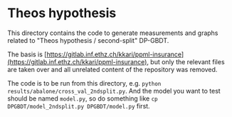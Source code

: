 # Theos hypothesis

This directory contains the code to generate measurements and graphs related to "Theos hypothesis / second-split" DP-GBDT.

The basis is [https://gitlab.inf.ethz.ch/kkari/ppml-insurance](https://gitlab.inf.ethz.ch/kkari/ppml-insurance), but only the relevant files are taken over and all unrelated content of the repository was removed.

The code is to be run from this directory, e.g. `python results/abalone/cross_val_2ndsplit.py`. And the model you want to test should be named `model.py`, so do something like `cp DPGBDT/model_2ndsplit.py DPGBDT/model.py` first.
